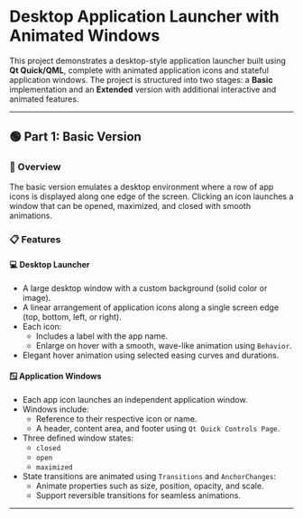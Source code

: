 # Desktop Application Launcher with Animated Windows

This project demonstrates a desktop-style application launcher built using **Qt Quick/QML**, complete with animated application icons and stateful application windows. The project is structured into two stages: a **Basic** implementation and an **Extended** version with additional interactive and animated features.

---

## 🟢 Part 1: Basic Version

### 🔹 Overview
The basic version emulates a desktop environment where a row of app icons is displayed along one edge of the screen. Clicking an icon launches a window that can be opened, maximized, and closed with smooth animations.

### 📋 Features

#### 💻 Desktop Launcher
- A large desktop window with a custom background (solid color or image).
- A linear arrangement of application icons along a single screen edge (top, bottom, left, or right).
- Each icon:
  - Includes a label with the app name.
  - Enlarge on hover with a smooth, wave-like animation using `Behavior`.
- Elegant hover animation using selected easing curves and durations.

#### 🪟 Application Windows
- Each app icon launches an independent application window.
- Windows include:
  - Reference to their respective icon or name.
  - A header, content area, and footer using `Qt Quick Controls Page`.
- Three defined window states:
  - `closed`
  - `open`
  - `maximized`
- State transitions are animated using `Transitions` and `AnchorChanges`:
  - Animate properties such as size, position, opacity, and scale.
  - Support reversible transitions for seamless animations.

---
<!--
## 🚀 Part 2: Extended Version

### 🧩 Additional Features

#### 🔄 Enhanced Icon Behavior
- Bounce animation when an icon opens a new window.
- Replace `NumberAnimation` elements with more performance-optimized `Animator` elements for smoother rendering.

#### 🗨️ Dialog Integration
- `Qt Quick Controls Dialog` that appears on critical actions (e.g., confirming window closure).
- Dialog shows animated transitions when appearing or disappearing.

#### 🔀 Advanced Window Animations
- Use `ParentAnimation` to morph an icon into its associated window:
  - Smooth transition of position and size from icon to full app window.
- Fullscreen mode:
  - App window header hides.
  - Introduces a `Drawer` from the top edge that slides down on swipe.
  - Drawer contains the same UI elements as the window header.
  - Re-usable component for header/drawer switch logic.

#### 💡 Experimental Animation Effects
- Use `RotationAnimation` for novel open/close window effects.
- Implement an "exploded view":
  - Display all open windows non-overlapping and animated outward like a task switcher or mission control.

#### 🔁 Smart Window Management
- Avoid multiple instances of the same window:
  - If already open, bring the existing instance to focus.
  - Gracefully handle destroyed windows and clean-up logic.

---

## 📦 Requirements
- Qt 6.x with QML/Qt Quick modules
- Basic understanding of `State`, `Transition`, `Behavior`, and `Animation` elements in QML

---

## 🛠️ How to Run
1. Clone the repository.
2. Open the `.pro` or `.qmlproject` file in Qt Creator.
3. Build and run on your desktop environment.

---

<!-- ## 📸 Preview
![Launcher Screenshot](path/to/screenshot.png) --> 
